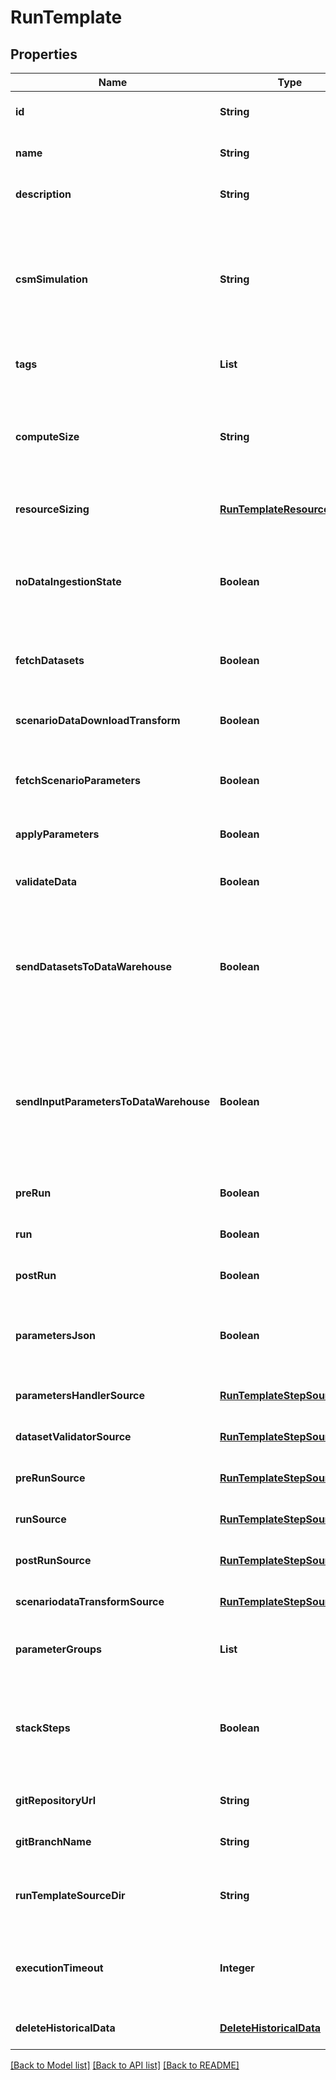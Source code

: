 # RunTemplate
## Properties

Name | Type | Description | Notes
------------ | ------------- | ------------- | -------------
**id** | **String** | the Solution Run Template id | [default to null]
**name** | **String** | the Run Template name | [optional] [default to null]
**description** | **String** | the Run Template description | [optional] [default to null]
**csmSimulation** | **String** | the Cosmo Tech simulation name. This information is send to the Engine. Mandatory information if no Engine is defined | [optional] [default to null]
**tags** | **List** | the list of Run Template tags | [optional] [default to null]
**computeSize** | **String** | the compute size needed for this Run Template. Standard sizes are basic and highcpu. Default is basic | [optional] [default to null]
**resourceSizing** | [**RunTemplateResourceSizing**](RunTemplateResourceSizing.md) |  | [optional] [default to null]
**noDataIngestionState** | **Boolean** | set to true if the run template does not want to check data ingestion state (no probes or not control plane) | [optional] [default to null]
**fetchDatasets** | **Boolean** | whether or not the fetch dataset step is done | [optional] [default to null]
**scenarioDataDownloadTransform** | **Boolean** | whether or not the scenario data download transform step step is done | [optional] [default to null]
**fetchScenarioParameters** | **Boolean** | whether or not the fetch parameters step is done | [optional] [default to null]
**applyParameters** | **Boolean** | whether or not the apply parameter step is done | [optional] [default to null]
**validateData** | **Boolean** | whether or not the validate step is done | [optional] [default to null]
**sendDatasetsToDataWarehouse** | **Boolean** | whether or not the Datasets values are send to the DataWarehouse prior to Simulation Run. If not set follow the Workspace setting | [optional] [default to null]
**sendInputParametersToDataWarehouse** | **Boolean** | whether or not the input parameters values are send to the DataWarehouse prior to Simulation Run. If not set follow the Workspace setting | [optional] [default to null]
**preRun** | **Boolean** | whether or not the pre-run step is done | [optional] [default to null]
**run** | **Boolean** | whether or not the run step is done | [optional] [default to null]
**postRun** | **Boolean** | whether or not the post-run step is done | [optional] [default to null]
**parametersJson** | **Boolean** | whether or not to store the scenario parameters in json instead of csv | [optional] [default to null]
**parametersHandlerSource** | [**RunTemplateStepSource**](RunTemplateStepSource.md) |  | [optional] [default to null]
**datasetValidatorSource** | [**RunTemplateStepSource**](RunTemplateStepSource.md) |  | [optional] [default to null]
**preRunSource** | [**RunTemplateStepSource**](RunTemplateStepSource.md) |  | [optional] [default to null]
**runSource** | [**RunTemplateStepSource**](RunTemplateStepSource.md) |  | [optional] [default to null]
**postRunSource** | [**RunTemplateStepSource**](RunTemplateStepSource.md) |  | [optional] [default to null]
**scenariodataTransformSource** | [**RunTemplateStepSource**](RunTemplateStepSource.md) |  | [optional] [default to null]
**parameterGroups** | **List** | the ordered list of parameters groups for the Run Template | [optional] [default to null]
**stackSteps** | **Boolean** | whether or not to stack adjacent scenario run steps in one container run which will chain steps | [optional] [default to null]
**gitRepositoryUrl** | **String** | an optional URL to the git repository | [optional] [default to null]
**gitBranchName** | **String** | an optional git branch name | [optional] [default to null]
**runTemplateSourceDir** | **String** | an optional directory where to find the run template source | [optional] [default to null]
**executionTimeout** | **Integer** | an optional duration in seconds in which a workflow is allowed to run | [optional] [default to null]
**deleteHistoricalData** | [**DeleteHistoricalData**](DeleteHistoricalData.md) |  | [optional] [default to null]

[[Back to Model list]](../README.md#documentation-for-models) [[Back to API list]](../README.md#documentation-for-api-endpoints) [[Back to README]](../README.md)

